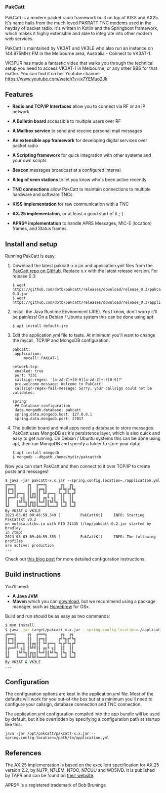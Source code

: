 ### PakCatt
PakCatt is a modern packet radio framework built on top of KISS and AX25. It's name hails from the much loved PAKRATT TNC modems used in the heyday of packet radio. It's written in Kotlin and the Springboot framework, which makes it highly extensible and able to integrate into other modern web services.

PakCatt is maintained by VK3AT and VK3LE who also run an instance on 144.875MHz FM in the Melbourne area, Australia - Connect to VK3AT-1.

VK3FUR has made a fantastic video that walks you through the technical setup you need to access VK3AT-1 in Melbourne, or any other BBS for that matter. You can find it on her Youtube channel: https://www.youtube.com/watch?v=ix7YEMuo2Jk

## Features

- **Radio and TCP/IP Interfaces** allow you to connect via RF or an IP network

- **A Bulletin board** accessible to multiple users over RF

- **A Mailbox service** to send and receive personal mail messages
  
- **An extensible app framework** for developing digital services over packet radio

- **A Scripting framework** for quick integration with other systems and your own scripts

- **Beacon** messages broadcast at a configured interval 

- **A log of seen stations** to let you know who's been active recently
  
- **TNC connections** allow PakCatt to maintain connections to multiple hardware and software TNCs

- **KISS implementation** for raw communication with a TNC

- **AX.25 implementation**, or at least a good start of it ;-)

- **APRS® implementation** to handle APRS Messages, MIC-E (location) frames, and Status frames.

## Install and setup
Running PakCatt is easy:

1) Download the latest pakcatt-x.x.jar and application.yml files from the [PakCatt repo on GitHub](https://github.com/dotb/pakcatt/releases/). Replace x.x with the latest release version. For release 0.3:
   ```
   $ wget https://github.com/dotb/pakcatt/releases/download/release_0.3/pakcatt-0.3.jar
   $ wget https://github.com/dotb/pakcatt/releases/download/release_0.3/application.yml
   ```

2) Install the Java Runtime Environment (JRE). Yes I know, don't worry it'll be painless! On a Debian / Ubuntu system this can be done using apt:
   ```
   $ apt install default-jre
   ```

3) Edit the application.yml file to taste. At minimum you'll want to change the mycall, TCP/IP and MongoDB configuration:
   ```
   pakcatt:
    application:
        mycall: PAKCAT-1

   network.tcp:
    enabled: true
    port: 7331
    callsign-regex: '[a-zA-Z]+[0-9][a-zA-Z]+-?[0-9]?'
    pre-welcome-message: Welcome to PakCatt!
    callsign-regex-fail-message: Sorry, your callsign could not be validated.
  
   spring:
    ## Database configuration
    data.mongodb.database: pakcatt
    spring.data.mongodb.host: 127.0.0.1
    spring.data.mongodb.port: 27017
   ```


4) The bulletin board and mail apps need a database to store messages. PakCatt uses MongoDB as it's persistence layer, which is also quick and easy to get running. On Debian / Ubuntu systems this can be done using apt, then run MongoDB and specify a folder to store your data:
   ```
   $ apt install mongodb
   $ mongodb --dbpath /home/mydir/pakcattdb
   ```

Now you can start PakCatt and then connect to it over TCP/IP to create posts and messages!

```
$ java -jar pakcatt-x.x.jar --spring.config.location=./application.yml
╔═══╗     ╔╗  ╔═══╗      ╔╗  ╔╗ 
║╔═╗║     ║║  ║╔═╗║     ╔╝╚╗╔╝╚╗
║╚═╝║╔══╗ ║║╔╗║║ ╚╝╔══╗ ╚╗╔╝╚╗╔╝
║╔══╝╚ ╗║ ║╚╝╝║║ ╔╗╚ ╗║  ║║  ║║ 
║║   ║╚╝╚╗║╔╗╗║╚═╝║║╚╝╚╗ ║╚╗ ║╚╗
╚╝   ╚═══╝╚╝╚╝╚═══╝╚═══╝ ╚═╝ ╚═╝
By VK3AT & VK3LE
2023-03-03 09:46:59.349 [         PakCattKt] 	 INFO: Starting PakCattKt v0.2 
on mufasa.utiku.io with PID 21435 (/tmp/pakcatt-0.2.jar started by bradley 
in /tmp)
2023-03-03 09:46:59.355 [         PakCattKt] 	 INFO: The following profiles 
are active: production
...
```

Check out [this blog post](https://bradleyclayton.io/posts/radio/pakcatt_getting_started/) for more detailed configuration instructions.

## Build instructions
You'll need:

- **A Java JVM**
- **Maven** which you can [download](https://maven.apache.org/install.html), but we recommend using a package manager, such as [Homebrew](https://brew.sh/) for OSx.
 
Build and run should be as easy as two commands:
```bash
$ mvn install
$ java -jar target/pakcatt-x.x.jar --spring.config.location=./application.yml
╔═══╗     ╔╗  ╔═══╗      ╔╗  ╔╗ 
║╔═╗║     ║║  ║╔═╗║     ╔╝╚╗╔╝╚╗
║╚═╝║╔══╗ ║║╔╗║║ ╚╝╔══╗ ╚╗╔╝╚╗╔╝
║╔══╝╚ ╗║ ║╚╝╝║║ ╔╗╚ ╗║  ║║  ║║ 
║║   ║╚╝╚╗║╔╗╗║╚═╝║║╚╝╚╗ ║╚╗ ║╚╗
╚╝   ╚═══╝╚╝╚╝╚═══╝╚═══╝ ╚═╝ ╚═╝
By VK3AT & VK3LE
...
```

## Configuration
The configuration options are kept in the application.yml file. Most of the defaults will work for you out-of-the box but at a minimum you'll need to configure your callsign, database connection and TNC connection.

The application.yml configuration compiled into the app bundle will be used by default, but it be overridden by specifying a configuration path at startup like this:
```
java -jar /opt/pakcatt/pakcatt-x.x.jar --spring.config.location=/path/to/application.yml
```

## References
The AX.25 implementation is based on the excellent specification for AX.25 version 2.2, by NJ7P, N7LEM, N7OO, N7CUU and WD5IVD. It is published by TAPR and can be found on [their website](https://www.tapr.org/pdf/AX25.2.2.pdf).

APRS® is a registered trademark of Bob Bruninga